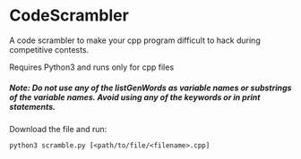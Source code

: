 # CodeScrambler
A code scrambler to make your cpp program difficult to hack during competitive contests.

Requires Python3 and runs only for cpp files

##### Note: Do not use any of the listGenWords as variable names or substrings of the variable names. Avoid using any of the keywords or in print statements.

Download the file and run:

```python3 scramble.py [<path/to/file/<filename>.cpp]```



